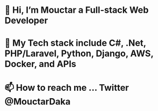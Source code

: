 # 👋 Hi, I’m Mouctar a Full-stack Web Developer
# 👀 My Tech stack include C#, .Net, PHP/Laravel, Python, Django, AWS, Docker, and APIs
# 📫 How to reach me ... Twitter @MouctarDaka

<!---
MUK94/MUK94 is a ✨ special ✨ repository because its `README.md` (this file) appears on your GitHub profile.
You can click the Preview link to take a look at your changes.
--->
